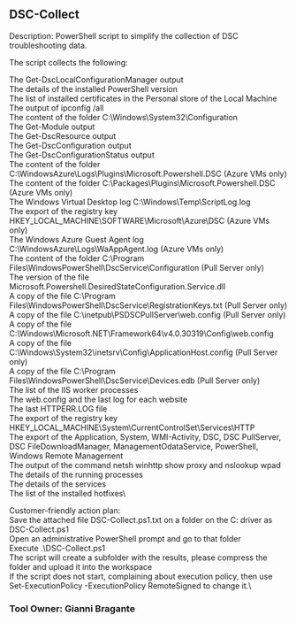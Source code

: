 ## DSC-Collect

Description:
​​​​​​​​​​​PowerShell script to simplify the collection of DSC troubleshooting data.

The script collects the following:

The Get-DscLocalConfigurationManager output\
The details of the installed PowerShell version\
The list of installed certificates in the Personal store of the Local Machine\
The output of ipconfig /all\
The content of the folder C:\Windows\System32\Configuration\
The Get-Module output\
The Get-DscResource output\
The Get-DscConfiguration output\
The Get-DscConfigurationStatus output\
The content of the folder C:\WindowsAzure\Logs\Plugins\Microsoft.Powershell.DSC (Azure VMs only)\
The content of the folder C:\Packages\Plugins\Microsoft.Powershell.DSC (Azure VMs only)\
The Windows Virtual Desktop log C:\Windows\Temp\ScriptLog.log​\
The export of the registry key HKEY_LOCAL_MACHINE\SOFTWARE\Microsoft\Azure\DSC (Azure VMs only)\
The Windows Azure Guest Agent log C:\WindowsAzure\Logs\WaAppAgent.log (Azure VMs only)​\
The content of the folder C:\Program Files\WindowsPowerShell\DscService\Configuration (Pull Server only)\
The version of the file Microsoft.Powershell.DesiredStateConfiguration.Service.dll\
A copy of the file C:\Program Files\WindowsPowerShell\DscService\RegistrationKeys.txt (Pull Server only)\
A copy of the file C:\inetpub\PSDSCPullServer\web.config (Pull Server only)\
A copy of the file C:\Windows\Microsoft.NET\Framework64\v4.0.30319\Config\web.config​\
A copy of the file C:\Windows\System32\inetsrv\Config\ApplicationHost.config (Pull Server only)\
A copy of the file C:\Program Files\WindowsPowerShell\DscService\Devices.edb (Pull Server only)\
The list of the IIS worker processes\
The web.config and the last log for each website\
The last HTTPERR.LOG file\
The export of the registry key HKEY_LOCAL_MACHINE\System\CurrentControlSet\Services\HTTP\
The export of the Application, System, WMI-Activity, DSC, DSC PullServer, DSC FileDownloadManager, ManagementOdataService, PowerShell, Windows Remote Management\
The output of the command netsh winhttp show proxy​ and nslookup wpad​\
The details of the running processes\
The details of the services\
The list of the installed hotfixes\

Customer-friendly action plan:\
Save the attached file DSC-Collect.ps1.txt on a folder on the C: driver as DSC-Collect.ps1\
Open an administrative PowerShell prompt and go to that folder\
Execute .\DSC-Collect.ps1\
The script will create a subfolder with the results, please compress the folder and upload it into the workspace\
If the script does not start, complaining about execution policy, then use Set-ExecutionPolicy -ExecutionPolicy RemoteSigned to change it.​\


### Tool Owner: Gianni Bragante